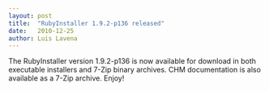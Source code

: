 ```yaml
---
layout: post
title:  "RubyInstaller 1.9.2-p136 released"
date:   2010-12-25
author: Luis Lavena
---
```

The RubyInstaller version 1.9.2-p136 is now available for download in both executable installers and 7-Zip binary archives. CHM documentation is also available as a 7-Zip archive. Enjoy!
